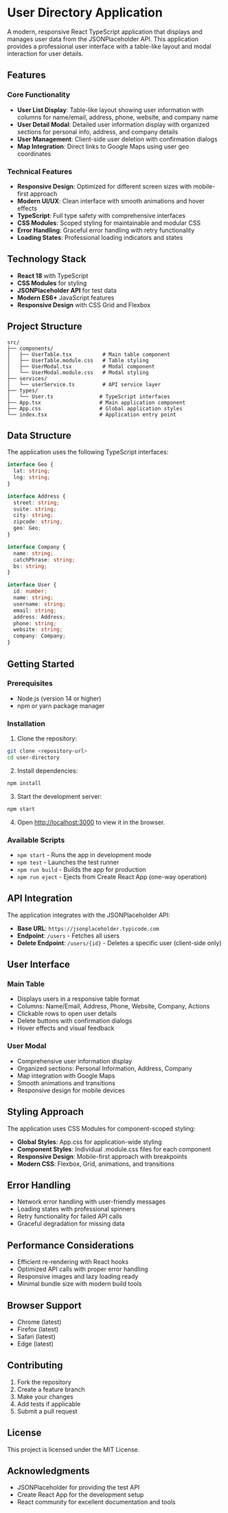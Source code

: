 # User Directory Application

A modern, responsive React TypeScript application that displays and manages user data from the JSONPlaceholder API. This application provides a professional user interface with a table-like layout and modal interaction for user details.

## Features

### Core Functionality
- **User List Display**: Table-like layout showing user information with columns for name/email, address, phone, website, and company name
- **User Detail Modal**: Detailed user information display with organized sections for personal info, address, and company details
- **User Management**: Client-side user deletion with confirmation dialogs
- **Map Integration**: Direct links to Google Maps using user geo coordinates

### Technical Features
- **Responsive Design**: Optimized for different screen sizes with mobile-first approach
- **Modern UI/UX**: Clean interface with smooth animations and hover effects
- **TypeScript**: Full type safety with comprehensive interfaces
- **CSS Modules**: Scoped styling for maintainable and modular CSS
- **Error Handling**: Graceful error handling with retry functionality
- **Loading States**: Professional loading indicators and states

## Technology Stack

- **React 18** with TypeScript
- **CSS Modules** for styling
- **JSONPlaceholder API** for test data
- **Modern ES6+** JavaScript features
- **Responsive Design** with CSS Grid and Flexbox

## Project Structure

```
src/
├── components/
│   ├── UserTable.tsx          # Main table component
│   ├── UserTable.module.css   # Table styling
│   ├── UserModal.tsx          # Modal component
│   └── UserModal.module.css   # Modal styling
├── services/
│   └── userService.ts         # API service layer
├── types/
│   └── User.ts               # TypeScript interfaces
├── App.tsx                   # Main application component
├── App.css                   # Global application styles
└── index.tsx                 # Application entry point
```

## Data Structure

The application uses the following TypeScript interfaces:

```typescript
interface Geo {
  lat: string;
  lng: string;
}

interface Address {
  street: string;
  suite: string;
  city: string;
  zipcode: string;
  geo: Geo;
}

interface Company {
  name: string;
  catchPhrase: string;
  bs: string;
}

interface User {
  id: number;
  name: string;
  username: string;
  email: string;
  address: Address;
  phone: string;
  website: string;
  company: Company;
}
```

## Getting Started

### Prerequisites
- Node.js (version 14 or higher)
- npm or yarn package manager

### Installation

1. Clone the repository:
```bash
git clone <repository-url>
cd user-directory
```

2. Install dependencies:
```bash
npm install
```

3. Start the development server:
```bash
npm start
```

4. Open [http://localhost:3000](http://localhost:3000) to view it in the browser.

### Available Scripts

- `npm start` - Runs the app in development mode
- `npm test` - Launches the test runner
- `npm run build` - Builds the app for production
- `npm run eject` - Ejects from Create React App (one-way operation)

## API Integration

The application integrates with the JSONPlaceholder API:

- **Base URL**: `https://jsonplaceholder.typicode.com`
- **Endpoint**: `/users` - Fetches all users
- **Delete Endpoint**: `/users/{id}` - Deletes a specific user (client-side only)

## User Interface

### Main Table
- Displays users in a responsive table format
- Columns: Name/Email, Address, Phone, Website, Company, Actions
- Clickable rows to open user details
- Delete buttons with confirmation dialogs
- Hover effects and visual feedback

### User Modal
- Comprehensive user information display
- Organized sections: Personal Information, Address, Company
- Map integration with Google Maps
- Smooth animations and transitions
- Responsive design for mobile devices

## Styling Approach

The application uses CSS Modules for component-scoped styling:

- **Global Styles**: App.css for application-wide styling
- **Component Styles**: Individual .module.css files for each component
- **Responsive Design**: Mobile-first approach with breakpoints
- **Modern CSS**: Flexbox, Grid, animations, and transitions

## Error Handling

- Network error handling with user-friendly messages
- Loading states with professional spinners
- Retry functionality for failed API calls
- Graceful degradation for missing data

## Performance Considerations

- Efficient re-rendering with React hooks
- Optimized API calls with proper error handling
- Responsive images and lazy loading ready
- Minimal bundle size with modern build tools

## Browser Support

- Chrome (latest)
- Firefox (latest)
- Safari (latest)
- Edge (latest)

## Contributing

1. Fork the repository
2. Create a feature branch
3. Make your changes
4. Add tests if applicable
5. Submit a pull request

## License

This project is licensed under the MIT License.

## Acknowledgments

- JSONPlaceholder for providing the test API
- Create React App for the development setup
- React community for excellent documentation and tools 